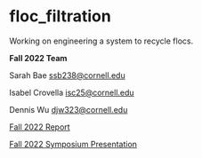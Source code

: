 # floc_filtration

Working on engineering a system to recycle flocs. 

**Fall 2022 Team**

Sarah Bae ssb238@cornell.edu

Isabel Crovella isc25@cornell.edu

Dennis Wu djw323@cornell.edu

[Fall 2022 Report](https://docs.google.com/document/d/1B6ns_l0kPbnbrjXtC3iI_Y6zBOTH-3-Dkxm5anTNZYU/edit)

[Fall 2022 Symposium Presentation](https://docs.google.com/presentation/d/e/2PACX-1vTCGlapHM6T2Vl6PtFMonCpXlZItJqIQikQNQX_vd3ZDJmhmSlC9toiW0eusng5U8DVEiXo2JAixYS4/pub?start=false&loop=false&delayms=30000)

